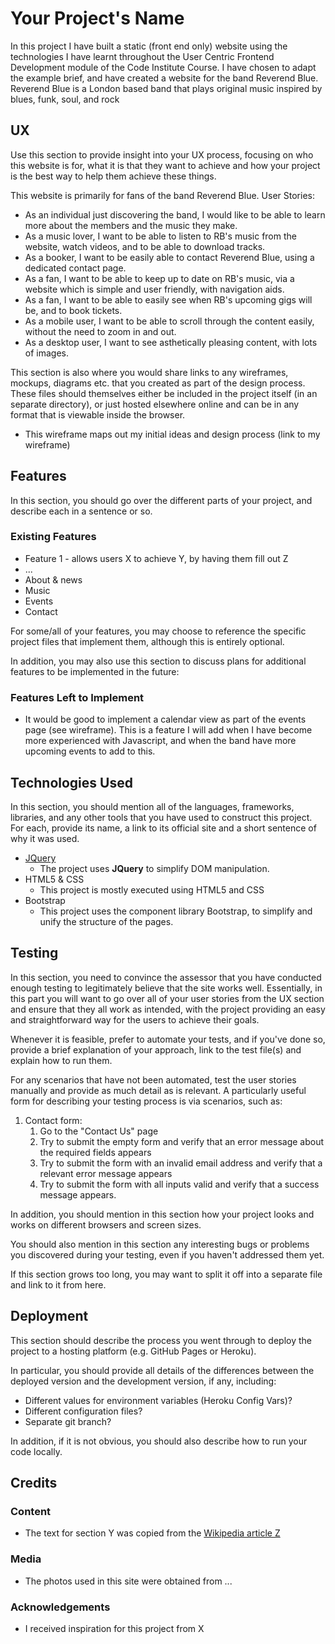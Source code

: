 # Your Project's Name

In this project I have built a static (front end only) website using the technologies I have learnt throughout the User Centric Frontend Development module of the Code Institute Course.
I have chosen to adapt the example brief, and have created a website for the band Reverend Blue.
Reverend Blue is a London based band that plays original music inspired by blues, funk, soul, and rock
 
## UX
 
Use this section to provide insight into your UX process, focusing on who this website is for, what it is that they want to achieve and how your project is the best way to help them achieve these things.

This website is primarily for fans of the band Reverend Blue. User Stories:
- As an individual just discovering the band, I would like to be able to learn more about the members and the music they make.
- As a music lover, I want to be able to listen to RB's music from the website, watch videos, and to be able to download tracks.
- As a booker, I want to be easily able to contact Reverend Blue, using a dedicated contact page.
- As a fan, I want to be able to keep up to date on RB's music, via a website which is simple and user friendly, with navigation aids.
- As a fan, I want to be able to easily see when RB's upcoming gigs will be, and to book tickets.
- As a mobile user, I want to be able to scroll through the content easily, without the need to zoom in and out.
- As a desktop user, I want to see asthetically pleasing content, with lots of images.


This section is also where you would share links to any wireframes, mockups, diagrams etc. that you created as part of the design process. These files should themselves either be included in the project itself (in an separate directory), or just hosted elsewhere online and can be in any format that is viewable inside the browser.

- This wireframe maps out my initial ideas and design process (link to my wireframe)

## Features

In this section, you should go over the different parts of your project, and describe each in a sentence or so.
 
### Existing Features
- Feature 1 - allows users X to achieve Y, by having them fill out Z
- ...
- About & news
- Music
- Events
- Contact

For some/all of your features, you may choose to reference the specific project files that implement them, although this is entirely optional.

In addition, you may also use this section to discuss plans for additional features to be implemented in the future:

### Features Left to Implement
- It would be good to implement a calendar view as part of the events page (see wireframe).
This is a feature I will add when I have become more experienced with Javascript, and when the band have more upcoming events to add to this.

## Technologies Used

In this section, you should mention all of the languages, frameworks, libraries, and any other tools that you have used to construct this project. For each, provide its name, a link to its official site and a short sentence of why it was used.

- [JQuery](https://jquery.com)
    - The project uses **JQuery** to simplify DOM manipulation.
- HTML5 & CSS
    - This project is mostly executed using HTML5 and CSS
- Bootstrap
    - This project uses the component library Bootstrap, to simplify and unify the structure of the pages.

## Testing

In this section, you need to convince the assessor that you have conducted enough testing to legitimately believe that the site works well. Essentially, in this part you will want to go over all of your user stories from the UX section and ensure that they all work as intended, with the project providing an easy and straightforward way for the users to achieve their goals.

Whenever it is feasible, prefer to automate your tests, and if you've done so, provide a brief explanation of your approach, link to the test file(s) and explain how to run them.

For any scenarios that have not been automated, test the user stories manually and provide as much detail as is relevant. A particularly useful form for describing your testing process is via scenarios, such as:

1. Contact form:
    1. Go to the "Contact Us" page
    2. Try to submit the empty form and verify that an error message about the required fields appears
    3. Try to submit the form with an invalid email address and verify that a relevant error message appears
    4. Try to submit the form with all inputs valid and verify that a success message appears.

In addition, you should mention in this section how your project looks and works on different browsers and screen sizes.

You should also mention in this section any interesting bugs or problems you discovered during your testing, even if you haven't addressed them yet.

If this section grows too long, you may want to split it off into a separate file and link to it from here.

## Deployment

This section should describe the process you went through to deploy the project to a hosting platform (e.g. GitHub Pages or Heroku).

In particular, you should provide all details of the differences between the deployed version and the development version, if any, including:
- Different values for environment variables (Heroku Config Vars)?
- Different configuration files?
- Separate git branch?

In addition, if it is not obvious, you should also describe how to run your code locally.


## Credits

### Content
- The text for section Y was copied from the [Wikipedia article Z](https://en.wikipedia.org/wiki/Z)

### Media
- The photos used in this site were obtained from ...

### Acknowledgements

- I received inspiration for this project from X
